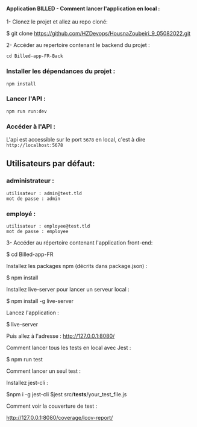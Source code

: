 #### Application BILLED - Comment lancer l'application en local :

1- Clonez le projet et allez au repo cloné:

$ git clone https://github.com/HZDevops/HousnaZoubeiri_9_05082022.git


2- Accéder au repertoire contenant le backend du projet :
```
cd Billed-app-FR-Back
```
### Installer les dépendances du projet :

```
npm install
```
### Lancer l'API :

```
npm run run:dev
```
### Accéder à l'API :

L'api est accessible sur le port `5678` en local, c'est à dire `http://localhost:5678`

## Utilisateurs par défaut:

### administrateur : 
```
utilisateur : admin@test.tld 
mot de passe : admin
```
### employé :
```
utilisateur : employee@test.tld
mot de passe : employee
```

3- Accéder au répertoire contenant l'application front-end:

$ cd Billed-app-FR

Installez les packages npm (décrits dans package.json) :

$ npm install

Installez live-server pour lancer un serveur local :

$ npm install -g live-server

Lancez l'application :

$ live-server

Puis allez à l'adresse : http://127.0.0.1:8080/

Comment lancer tous les tests en local avec Jest :

$ npm run test

Comment lancer un seul test :

Installez jest-cli :

$npm i -g jest-cli
$jest src/__tests__/your_test_file.js

Comment voir la couverture de test :

http://127.0.0.1:8080/coverage/lcov-report/
